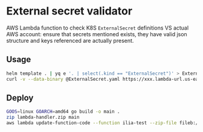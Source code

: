# External secret validator

AWS Lambda function to check K8S `ExternalSecret` definitions VS actual AWS account: ensure that secrets mentioned exists, they have valid json structure and keys referenced are actually present.

## Usage

```bash
helm template . | yq e '. | select(.kind == "ExternalSecret")' > ExternalSecret.yaml
curl -v --data-binary @ExternalSecret.yaml https://xxx.lambda-url.us-east-1.on.aws\?region\=us-east-1
```

## Deploy

```bash
GOOS=linux GOARCH=amd64 go build -o main .
zip lambda-handler.zip main
aws lambda update-function-code --function ilia-test --zip-file fileb://lambda-handler.zip
```
